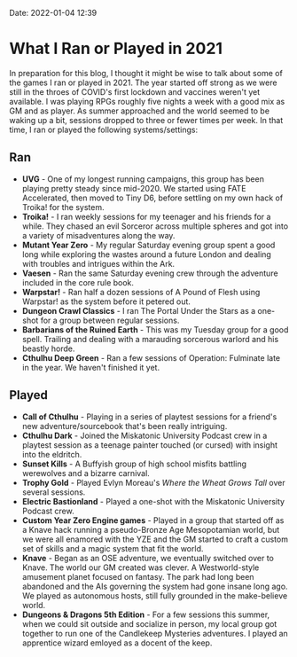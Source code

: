 Date: 2022-01-04 12:39

# What I Ran or Played in 2021
In preparation for this blog, I thought it might be wise to talk about some of the games I ran or played in 2021. The year started off strong as we were still in the throes of COVID's first lockdown and vaccines weren't yet available. I was playing RPGs roughly five nights a week with a good mix as GM and as player. As summer approached and the world seemed to be waking up a bit, sessions dropped to three or fewer times per week. In that time, I ran or played the following systems/settings:

## Ran
* **UVG** - One of my longest running campaigns, this group has been playing pretty steady since mid-2020. We started using FATE Accelerated, then moved to Tiny D6, before settling on my own hack of Troika! for the system.
* **Troika!** - I ran weekly sessions for my teenager and his friends for a while. They chased an evil Sorceror across multiple spheres and got into a variety of misadventures along the way.
* **Mutant Year Zero** - My regular Saturday evening group spent a good long while exploring the wastes around a future London and dealing with troubles and intrigues within the Ark.
* **Vaesen** - Ran the same Saturday evening crew through the adventure included in the core rule book.
* **Warpstar!** - Ran half a dozen sessions of A Pound of Flesh using Warpstar! as the system before it petered out.
* **Dungeon Crawl Classics** - I ran The Portal Under the Stars as a one-shot for a group between regular sessions.
* **Barbarians of the Ruined Earth** - This was my Tuesday group for a good spell. Trailing and dealing with a marauding sorcerous warlord and his beastly horde.
* **Cthulhu Deep Green** - Ran a few sessions of Operation: Fulminate late in the year. We haven't finished it yet.

## Played
* **Call of Cthulhu** - Playing in a series of playtest sessions for a friend's new adventure/sourcebook that's been really intriguing.
* **Cthulhu Dark** - Joined the Miskatonic University Podcast crew in a playtest session as a teenage painter touched (or cursed) with insight into the eldritch.
* **Sunset Kills** - A Buffyish group of high school misfits battling werewolves and a bizarre carnival.
* **Trophy Gold** - Played Evlyn Moreau's _Where the Wheat Grows Tall_ over several sessions.
* **Electric Bastionland** - Played a one-shot with the Miskatonic University Podcast crew.
* **Custom Year Zero Engine games** - Played in a group that started off as a Knave hack running a pseudo-Bronze Age Mesopotamian world, but we were all enamored with the YZE and the GM started to craft a custom set of skills and a magic system that fit the world.
* **Knave** - Began as an OSE adventure, we eventually switched over to Knave. The world our GM created was clever. A Westworld-style amusement planet focused on fantasy. The park had long been abandoned and the AIs governing the system had gone insane long ago. We played as autonomous hosts, still fully grounded in the make-believe world.
* **Dungeons & Dragons 5th Edition** - For a few sessions this summer, when we could sit outside and socialize in person, my local group got together to run one of the Candlekeep Mysteries adventures. I played an apprentice wizard emloyed as a docent of the keep. 